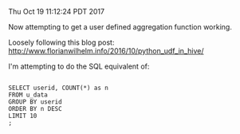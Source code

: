 Thu Oct 19 11:12:24 PDT 2017

Now attempting to get a user defined aggregation function working.

Loosely following this blog post:
http://www.florianwilhelm.info/2016/10/python_udf_in_hive/

I'm attempting to do the SQL equivalent of: 

```

SELECT userid, COUNT(*) as n
FROM u_data
GROUP BY userid
ORDER BY n DESC
LIMIT 10
;

```
